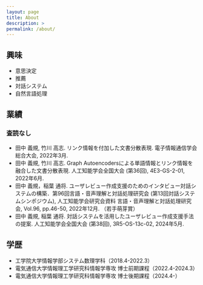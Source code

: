 ```yaml
---
layout: page
title: About
description: >
permalink: /about/
---
```

## 興味
* 意思決定
* 推薦
* 対話システム
* 自然言語処理

## 業績
### 査読なし
* 田中 義規, 竹川 高志. リンク情報を付加した文書分散表現. 電子情報通信学会総合大会, 2022年3月.
* 田中 義規, 竹川 高志. Graph Autoencodersによる単語情報とリンク情報を融合した文書分散表現. 人工知能学会全国大会 (第36回), 4E3-GS-2-01, 2022年6月.
* 田中 義規，稲葉 通将. ユーザレビュー作成支援のためのインタビュー対話システムの構築．第96回言語・音声理解と対話処理研究会 (第13回対話システムシンポジウム), 人工知能学会研究会資料 言語・音声理解と対話処理研究会, Vol.96, pp.46-50, 2022年12月. （若手萌芽賞）
* 田中 義規, 稲葉 通将. 対話システムを活用したユーザレビュー作成支援手法の提案. 人工知能学会全国大会 (第38回), 3R5-OS-13c-02, 2024年5月.

## 学歴
* 工学院大学情報学部システム数理学科（2018.4-2022.3）
* 電気通信大学情報理工学研究科情報学専攻 博士前期課程（2022.4-2024.3）
* 電気通信大学情報理工学研究科情報学専攻 博士後期課程（2024.4-）

